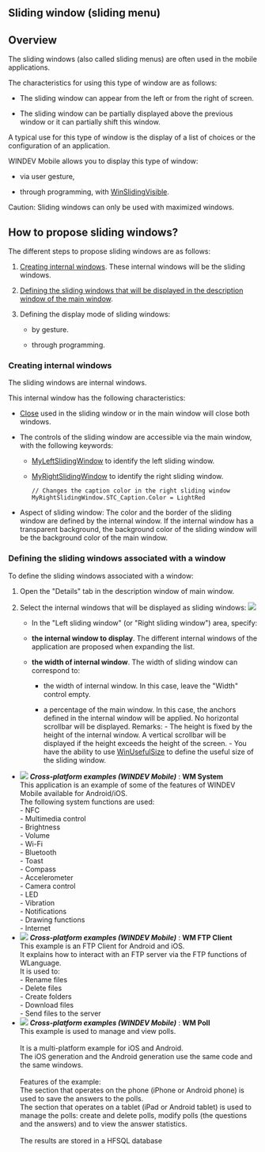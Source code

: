 
## Sliding window (sliding menu)
			

<a name="NOTE1"></a>
<a name="NOTE1_1"></a>


## Overview
<a name="overview_ELTTEXTE000199"></a>
The sliding windows (also called sliding menus) are often used in the mobile applications. 

The characteristics for using this type of window are as follows: 

- The sliding window can appear from the left or from the right of screen. 

- The sliding window can be partially displayed above the previous window or it can partially shift this window. 




A typical use for this type of window is the display of a list of choices or the configuration of an application. 

WINDEV Mobile allows you to display this type of window: 

- via user gesture, 

- through programming, with [WinSlidingVisible](../WDLang1/1000020978.md). 




Caution: Sliding windows can only be used with maximized windows. 

<a name="NOTE2"></a>
<a name="NOTE2_1"></a>


## How to propose sliding windows?
<a name="how_propose_sliding_windows_ELTTEXTE000223"></a>
The different steps to propose sliding windows are as follows: 

1. [Creating internal windows](#NOTE2_2). These internal windows will be the sliding windows. 

2. [Defining the sliding windows that will be displayed in the description window of the main window](#NOTE2_3). 

3. Defining the display mode of sliding windows: 

	- by gesture. 

	- through programming. 






<a name="NOTE2_2"></a>


### Creating internal windows
<a name="creating_internal_windows_ELTPARAGRAPHE000053"></a>

The sliding windows are internal windows.  

This internal window has the following characteristics: 

- [Close](../WDLang1/3038018.md) used in the sliding window or in the main window will close both windows. 

- The controls of the sliding window are accessible via the main window, with the following keywords: 

	- [MyLeftSlidingWindow](../Motscles/1511022.md) to identify the left sliding window. 

	- [MyRightSlidingWindow](../Motscles/1511023.md) to identify the right sliding window. 
			
		```wl
		// Changes the caption color in the right sliding window
		MyRightSlidingWindow.STC_Caption.Color = LightRed
		```





- Aspect of sliding window: 
	The color and the border of the sliding window are defined by the internal window. If the internal window has a transparent background, the background color of the sliding window will be the background color of the main window. 
	



<a name="NOTE2_3"></a>


### Defining the sliding windows associated with a window
<a name="defining_the_sliding_windows_associated_with_window_ELTPARAGRAPHE000083"></a>

To define the sliding windows associated with a window: 

1. Open the "Details" tab in the description window of main window. 

2. Select the internal windows that will be displayed as sliding windows: 
![](https://doc.pcsoft.fr/en-US/images/image.awp?langid=3&name=FenCoulissante_Description.gif)


	- In the "Left sliding window" (or "Right sliding window") area, specify: 

	- **the internal window to display**. The different internal windows of the application are proposed when expanding the list. 

	- **the width of internal window**. 
						The width of sliding window can correspond to: 

		- the width of internal window. In this case, leave the "Width" control empty. 

		- a percentage of the main window. In this case, the anchors defined in the internal window will be applied. No horizontal scrollbar will be displayed. 
										Remarks: 
										- The height is fixed by the height of the internal window. A vertical scrollbar will be displayed if the height exceeds the height of the screen. 
										- You have the ability to use [WinUsefulSize](../WDLang1/1000017089.md) to define the useful size of the sliding window. 



<a name="NOTE2_4"></a>


- ![](https://doc.pcsoft.fr/en-US/images/image.awp?langid=3&name=WMSystem.gif) ***Cross-platform examples (WINDEV Mobile)*** : **WM System** <br>This application is an example of some of the features of WINDEV Mobile available for Android/iOS.<br>The following system functions are used: <br>- NFC<br>- Multimedia control<br>- Brightness<br>- Volume<br>- Wi-Fi<br>- Bluetooth<br>- Toast<br>- Compass<br>- Accelerometer<br>- Camera control<br>- LED<br>- Vibration<br>- Notifications<br>- Drawing functions<br>- Internet
- ![](https://doc.pcsoft.fr/en-US/images/image.awp?langid=3&name=WMFTPClient.gif) ***Cross-platform examples (WINDEV Mobile)*** : **WM FTP Client** <br>This example is an FTP Client for Android and iOS.<br>It explains how to interact with an FTP server via the FTP functions of WLanguage.<br>It is used to:<br>- Rename files<br>- Delete files<br>- Create folders<br>- Download files<br>- Send files to the server
- ![](https://doc.pcsoft.fr/en-US/images/image.awp?langid=3&name=WMPoll.gif) ***Cross-platform examples (WINDEV Mobile)*** : **WM Poll** <br>This example is used to manage and view polls.<br><br>It is a multi-platform example for iOS and Android.<br>The iOS generation and the Android generation use the same code and the same windows.<br><br>Features of the example:<br>The section that operates on the phone (iPhone or Android phone) is used to save the answers to the polls.<br>The section that operates on a tablet (iPad or Android tablet) is used to manage the polls: create and delete polls, modify polls (the questions and the answers) and to view the answer statistics.<br><br>The results are stored in a HFSQL database


